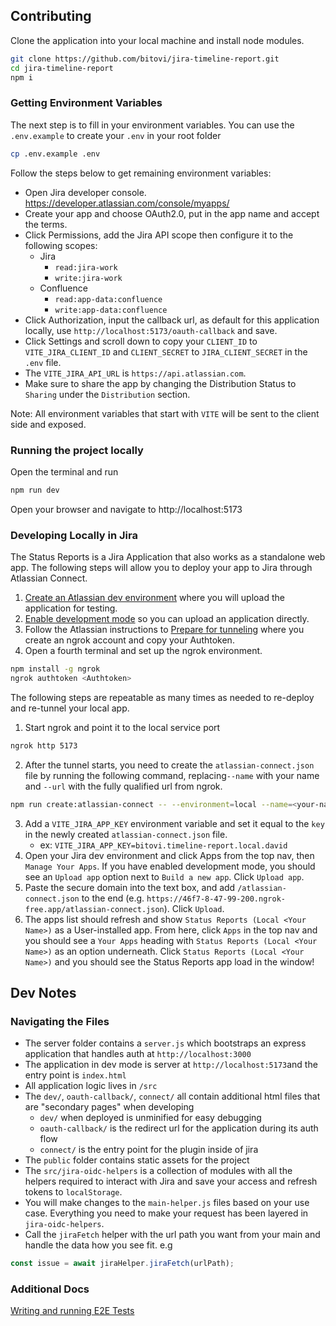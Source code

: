 ## Contributing

Clone the application into your local machine and install node modules.

```sh
git clone https://github.com/bitovi/jira-timeline-report.git
cd jira-timeline-report
npm i
```

### Getting Environment Variables

The next step is to fill in your environment variables. You can use the `.env.example` to create your `.env` in your root folder

```sh
cp .env.example .env
```

Follow the steps below to get remaining environment variables:

- Open Jira developer console. https://developer.atlassian.com/console/myapps/
- Create your app and choose OAuth2.0, put in the app name and accept the terms.
- Click Permissions, add the Jira API scope then configure it to the following scopes:
  - Jira
    - `read:jira-work`
    - `write:jira-work`
  - Confluence
    - `read:app-data:confluence`
    - `write:app-data:confluence`
- Click Authorization, input the callback url, as default for this application locally, use `http://localhost:5173/oauth-callback` and save.
- Click Settings and scroll down to copy your `CLIENT_ID` to `VITE_JIRA_CLIENT_ID` and `CLIENT_SECRET` to `JIRA_CLIENT_SECRET` in the `.env` file.
- The `VITE_JIRA_API_URL` is `https://api.atlassian.com`.
- Make sure to share the app by changing the Distribution Status to `Sharing` under the `Distribution` section.

Note: All environment variables that start with `VITE` will be sent to the client side and exposed.

### Running the project locally

Open the terminal and run

```sh
npm run dev
```

Open your browser and navigate to http://localhost:5173

### Developing Locally in Jira

The Status Reports is a Jira Application that also works as a standalone web app. The following steps will allow you to deploy your app to Jira through Atlassian Connect.

1. [Create an Atlassian dev
   environment](https://developer.atlassian.com/cloud/jira/platform/getting-started-with-connect/#step-2--get-a-cloud-development-site)
   where you will upload the application for testing.
1. [Enable development
   mode](https://developer.atlassian.com/cloud/jira/platform/getting-started-with-connect/#step-3--enable-development-mode-in-your-site)
   so you can upload an application directly.
1. Follow the Atlassian instructions to [Prepare for
   tunneling](https://developer.atlassian.com/cloud/jira/platform/getting-started-with-connect/#step-1--prepare-for-tunneling)
   where you create an ngrok account and copy your Authtoken.
1. Open a fourth terminal and set up the ngrok environment.

```sh
npm install -g ngrok
ngrok authtoken <Authtoken>
```

The following steps are repeatable as many times as needed to re-deploy and re-tunnel your local app.

1. Start ngrok and point it to the local service port

```sh
ngrok http 5173
```

2. After the tunnel starts, you need to create the `atlassian-connect.json` file by running the following command, replacing`--name` with your name and `--url` with the fully qualified url from ngrok.

```sh
npm run create:atlassian-connect -- --environment=local --name=<your-name-here> --url=<fully-qualified-ngrok-url>
```

3. Add a `VITE_JIRA_APP_KEY` environment variable and set it equal to the `key` in the newly created `atlassian-connect.json` file.
   - ex: `VITE_JIRA_APP_KEY=bitovi.timeline-report.local.david`
4. Open your Jira dev environment and click Apps from the top nav, then `Manage Your Apps`. If you have enabled development mode, you should see an `Upload app` option next to `Build a new app`. Click `Upload app`.
5. Paste the secure domain into the text box, and add `/atlassian-connect.json` to the end (e.g. `https://46f7-8-47-99-200.ngrok-free.app/atlassian-connect.json`). Click `Upload`.
6. The apps list should refresh and show `Status Reports (Local <Your Name>)` as a User-installed app. From here, click `Apps` in the top nav and you should see a `Your Apps` heading with `Status Reports (Local <Your Name>)` as an option underneath. Click `Status Reports (Local <Your Name>)` and you should see the Status Reports app load in the window!

## Dev Notes

### Navigating the Files

- The server folder contains a `server.js` which bootstraps an express application that handles auth at `http://localhost:3000`
- The application in dev mode is server at `http://localhost:5173`and the entry point is `index.html`
- All application logic lives in `/src`
- The `dev/`, `oauth-callback/`, `connect/` all contain additional html files that are "secondary pages" when developing
  - `dev/` when deployed is unminified for easy debugging
  - `oauth-callback/` is the redirect url for the application during its auth flow
  - `connect/` is the entry point for the plugin inside of jira
- The `public` folder contains static assets for the project
- The `src/jira-oidc-helpers` is a collection of modules with all the helpers required to interact with Jira and save your access and refresh tokens to `localStorage`.
- You will make changes to the `main-helper.js` files based on your use case. Everything you need to make your request has been layered in `jira-oidc-helpers`.
- Call the `jiraFetch` helper with the url path you want from your main and handle the data how you see fit. e.g

```js
const issue = await jiraHelper.jiraFetch(urlPath);
```

### Additional Docs

[Writing and running E2E Tests](./docs/writing-running-e2e-tests.md)
